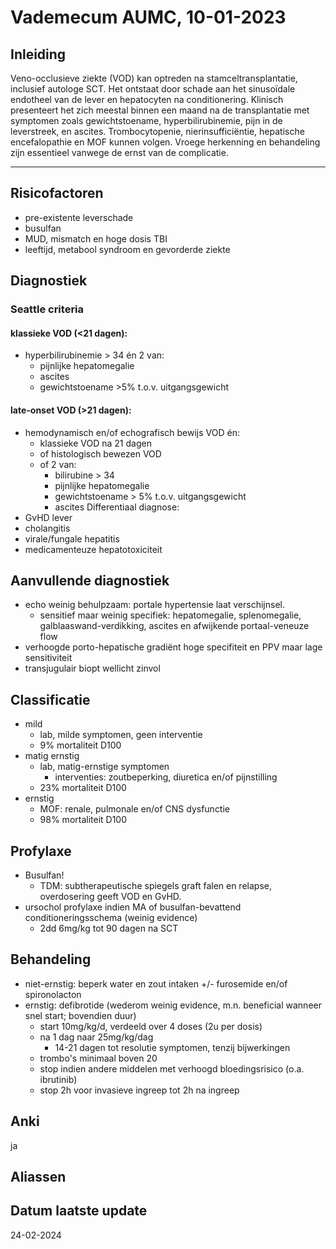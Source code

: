# Vademecum AUMC, 10-01-2023
## Inleiding
Veno-occlusieve ziekte (VOD) kan optreden na stamceltransplantatie, inclusief autologe SCT. Het ontstaat door schade aan het sinusoïdale endotheel van de lever en hepatocyten na conditionering. Klinisch presenteert het zich meestal binnen een maand na de transplantatie met symptomen zoals gewichtstoename, hyperbilirubinemie, pijn in de leverstreek, en ascites. Trombocytopenie, nierinsufficiëntie, hepatische encefalopathie en MOF kunnen volgen. Vroege herkenning en behandeling zijn essentieel vanwege de ernst van de complicatie.
___
## Risicofactoren
- pre-existente leverschade
- busulfan
- MUD, mismatch en hoge dosis TBI
- leeftijd, metabool syndroom en gevorderde ziekte
## Diagnostiek
### Seattle criteria
#### klassieke VOD (<21 dagen):
- hyperbilirubinemie > 34 én 2 van:
	- pijnlijke hepatomegalie
	- ascites
	- gewichtstoename >5% t.o.v. uitgangsgewicht
#### late-onset VOD (>21 dagen):
- hemodynamisch en/of echografisch bewijs VOD én:
	- klassieke VOD na 21 dagen
	- of histologisch bewezen VOD
	- of 2 van:
		- bilirubine > 34
		- pijnlijke hepatomegalie
		- gewichtstoename > 5% t.o.v. uitgangsgewicht
		- ascites
Differentiaal diagnose:
- GvHD lever
- cholangitis
- virale/fungale hepatitis
- medicamenteuze hepatotoxiciteit
## Aanvullende diagnostiek
- echo weinig behulpzaam: portale hypertensie laat verschijnsel. 
	- sensitief maar weinig specifiek: hepatomegalie, splenomegalie, galblaaswand-verdikking, ascites en afwijkende portaal-veneuze flow
- verhoogde porto-hepatische gradiënt hoge specifiteit en PPV maar lage sensitiviteit
- transjugulair biopt wellicht zinvol
## Classificatie
- mild
	- lab, milde symptomen, geen interventie
	- 9% mortaliteit D100
- matig ernstig
	- lab, matig-ernstige symptomen
		- interventies: zoutbeperking, diuretica en/of pijnstilling
	- 23% mortaliteit D100
- ernstig
	- MOF: renale, pulmonale en/of CNS dysfunctie
	- 98% mortaliteit D100
## Profylaxe
- Busulfan! 
	- TDM: subtherapeutische spiegels graft falen en relapse, overdosering geeft VOD en GvHD.
- ursochol profylaxe indien MA of busulfan-bevattend conditioneringsschema (weinig evidence)
	- 2dd 6mg/kg tot 90 dagen na SCT
## Behandeling
- niet-ernstig: beperk water en zout intaken +/- furosemide en/of spironolacton
- ernstig: defibrotide (wederom weinig evidence, m.n. beneficial wanneer snel start; bovendien duur)
	- start 10mg/kg/d, verdeeld over 4 doses (2u per dosis)
	- na 1 dag naar 25mg/kg/dag
		- 14-21 dagen tot resolutie symptomen, tenzij bijwerkingen
	- trombo's minimaal boven 20
	- stop indien andere middelen met verhoogd bloedingsrisico (o.a. ibrutinib)
	- stop 2h voor invasieve ingreep tot 2h na ingreep
## Anki
ja
## Aliassen
## Datum laatste update
24-02-2024